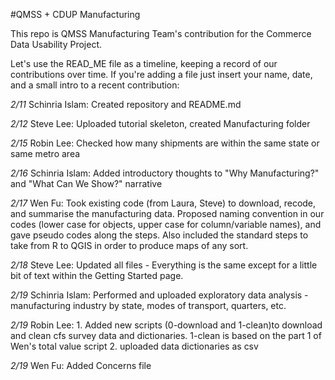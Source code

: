 #QMSS + CDUP Manufacturing

This repo is QMSS Manufacturing Team's contribution for the Commerce Data Usability Project. 

Let's use the READ_ME file as a timeline, keeping a record of our contributions over time. If you're adding a file just insert your name, date, and a small intro to a recent contribution:

*2/11*
Schinria Islam: Created repository and README.md

*2/12*
Steve Lee: Uploaded tutorial skeleton, created Manufacturing folder

*2/15*
Robin Lee: Checked how many shipments are within the same state or same metro area

*2/16*
Schinria Islam: Added introductory thoughts to "Why Manufacturing?" and "What Can We Show?" narrative 

*2/17*
Wen Fu: Took existing code (from Laura, Steve) to download, recode, and summarise the manufacturing data. Proposed naming convention in our codes (lower case for objects, upper case for column/variable names), and gave pseudo codes along the steps. Also included the standard steps to take from R to QGIS in order to produce maps of any sort.  

*2/18*
Steve Lee: Updated all files - Everything is the same except for a little bit of text within the Getting Started page.

*2/19*
Schinria Islam: Performed and uploaded exploratory data analysis - manufacturing industry by state, modes of transport, quarters, etc.

*2/19*
Robin Lee: 1. Added new scripts (0-download and 1-clean)to download and clean cfs survey data and dictionaries. 1-clean is based on the part 1 of Wen's total value script 2. uploaded data dictionaries as csv

*2/19*
Wen Fu: Added Concerns file
